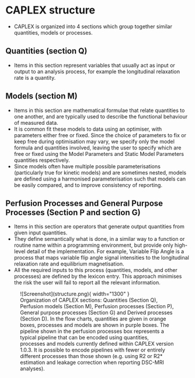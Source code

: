 # CAPLEX structure

- CAPLEX is organized into 4 sections which group together similar quantities, models or processes. 

## Quantities (section Q)
- Items in this section represent variables that usually act as input or output to an analysis process, for example the longitudinal relaxation rate is a quantity. 

## Models (section M)
- Items in this section are mathematical formulae that relate quantities to one another, and are typically used to describe the functional behaviour of measured data.
- It is common fit these models to data using an optimiser, with parameters either free or fixed. Since the choice of parameters to fix or keep free during optimisation may vary, we specify only the model formula and quantities involved, leaving the user to specify which are free or fixed using the Model Parameters and Static Model Parameters quantities respectively.
- Since models often have multiple possible parameterisations (particularly true for kinetic models) and are sometimes nested, models are defined using a harmonised parameterisation such that models can be easily compared, and to improve consistency of reporting.

## Perfusion Processes and General Purpose Processes (Section P and section G)
- Items in this section are operators that generate output quantities from given input quantities.
- They define semantically what is done, in a similar way to a function or routine name within a programming environment, but provide only high-level detail of the implementation. For example, Variable Flip Angle is a process that maps variable flip angle signal intensities to the longitudinal relaxation rate and equilibrium magnetisation.
- All the required inputs to this process (quantities, models, and other processes) are defined by the lexicon entry. This approach minimises the risk the user will fail to report all the relevant information.

<figure markdown>
  ![Screenshot](structure.png){ width="1300" }
  <figcaption> Organization of CAPLEX sections: Quantities (Section Q), Perfusion models (Section M), Perfusion processes (Section P), General purpose processes (Section G) and Derived processes (Section D). In the flow charts, quantities are given in orange boxes, processes and models are shown in purple boxes. The pipeline shown in the    perfusion processes box represents a typical pipeline that can be encoded using quantities, processes and models currently defined within CAPLEX version 1.0.3. It is possible to encode pipelines with fewer or entirely different processes than those shown (e.g. using R2 or R2* estimation and leakage correction when reporting DSC-MRI analyses).</figcaption>
</figure>
